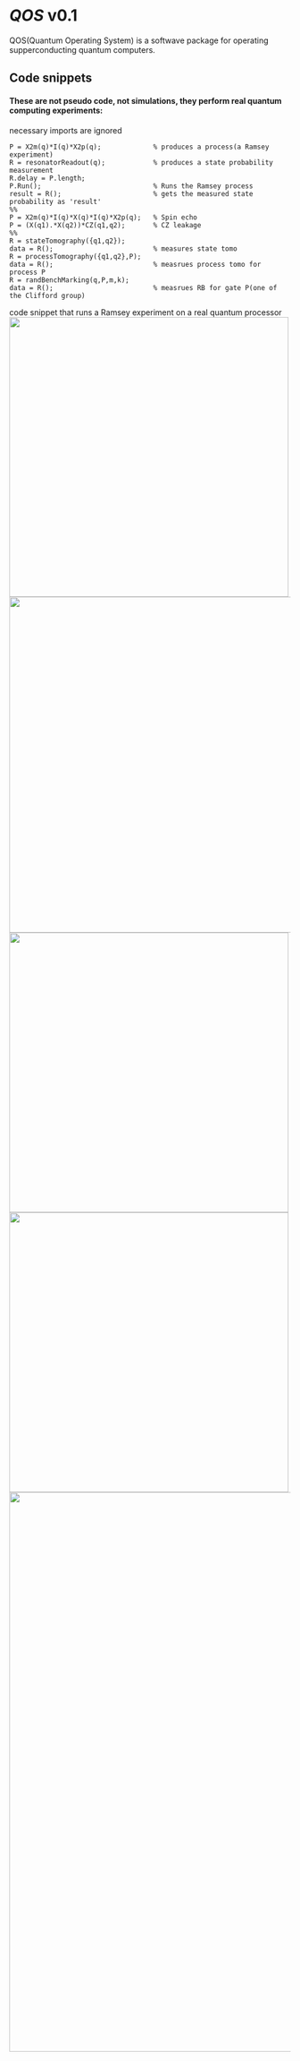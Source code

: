 # _QOS_ v0.1
QOS(Quantum Operating System) is a softwave package for operating supperconducting quantum computers. 
## Code snippets
#### These are not pseudo code, not simulations, they perform real quantum computing experiments:
necessary imports are ignored
```
P = X2m(q)*I(q)*X2p(q);             % produces a process(a Ramsey experiment)
R = resonatorReadout(q);            % produces a state probability measurement
R.delay = P.length;
P.Run();                            % Runs the Ramsey process
result = R();                       % gets the measured state probability as 'result'
%%
P = X2m(q)*I(q)*X(q)*I(q)*X2p(q);   % Spin echo
P = (X(q1).*X(q2))*CZ(q1,q2);       % CZ leakage
%%
R = stateTomography({q1,q2});		   
data = R();                         % measures state tomo
R = processTomography({q1,q2},P);		
data = R();                         % measrues process tomo for process P
R = randBenchMarking(q,P,m,k);			
data = R();                         % measrues RB for gate P(one of the Clifford group)
```
code snippet that runs a Ramsey experiment on a real quantum processor
<a href="url"><img src="https://github.com/YulinWu/QOS-v0.1/blob/master/qos/img/RamseyCodeSnippet.png" align="left"  width="500" ></a>
<img src="https://github.com/YulinWu/QOS-v0.1/blob/master/qos/img/400dpiLogoCropped.png" align="left"  width="600" />
<a href="url"><img src="https://github.com/YulinWu/QOS-v0.1/blob/master/qos/img/RegistryEditor.PNG" align="left"  width="500" ></a>
<a href="url"><img src="https://github.com/YulinWu/QOS-v0.1/blob/master/qos/img/DataViewer.PNG" align="left"  width="500" ></a>
<a href="url"><img src="https://github.com/YulinWu/QOS-v0.1/blob/master/qos/img/sequence_demo.png?raw=true" align="left"  width="1000" ></a>






